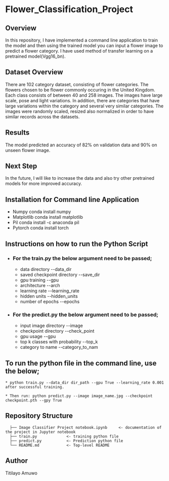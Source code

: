 # Flower_Classification_Project

## Overview
In this repository, I have implemented a command line application to train the model and then using the trained model you can input a flower image to predict a flower category. I have used method of transfer learning on a pretrained model(Vgg16_bn).

## Dataset Overview
There are 102 category dataset, consisting of flower categories. The flowers chosen to be flower commonly occuring in the United Kingdom. Each class consists of between 40 and 258 images. The images have large scale, pose and light variations. In addition, there are categories that have large variations within the category and several very similar categories. The images were randomly scaled, resized also normalized in order to have similar records across the datasets.

## Results
The model predicted an accuracy of 82% on validation data and 90% on unseen flower image. 

## Next Step
In the future, I will like to increase the data and also try other pretrained models for more improved accuracy.

## Installation for Command line Application
 * Numpy conda install numpy
 * Matplotlib conda install matplotlib
 * Pil conda install -c anaconda pil
 * Pytorch conda install torch
 
## Instructions on how to run the Python Script
 - ### For the train.py the below argument need to be passed;
     * data directory --data_dir
     * saved checkpoint directory --save_dir
     * gpu training --gpu
     * architecture --arch
     * learning rate --learning_rate
     * hidden units --hidden_units
     * number of epochs --epochs
  
 - ### For the predict.py the below argument need to be passed;
     * input image directory --image
     * checkpoint directory --check_point
     * gpu usage --gpu
     * top k classes with probability --top_k
     * category to name --category_to_nam
  
## To run the python file in the command line, use the below;
    * python train.py --data_dir dir_path --gpu True --learning_rate 0.001 after successful training.
   
    * Then run: python predict.py --image image_name.jpg --checkpoint checkpoint.pth --gpy True
   
## Repository Structure
   
      ├── Image Classifier Project notebook.ipynb     <- documentation of the project in Jupyter notebook            
      ├── train.py             <- training python file
      ├── predict.py           <- Prediction python file
      └── README.md            <- Top-level README
      
## Author

Titilayo Amuwo

  

 

